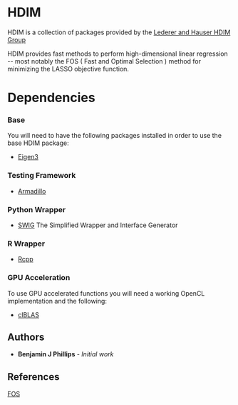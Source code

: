 # HDIM

HDIM is a collection of packages provided by the
[Lederer and Hauser HDIM Group]( https://lederer.stat.washington.edu/ )

HDIM provides fast methods to perform high-dimensional linear regression --
most notably the FOS ( Fast and Optimal Selection ) method for minimizing the
 LASSO objective function.

# Dependencies

### Base

You will need to have the following packages installed in order to use the base HDIM package:

* [Eigen3](http://eigen.tuxfamily.org/index.php?title=Main_Page)

### Testing Framework

* [Armadillo](http://arma.sourceforge.net/download.html)

### Python Wrapper

* [SWIG](http://www.swig.org/download.html) The Simplified Wrapper and Interface Generator

### R Wrapper

* [Rcpp](https://cran.r-project.org/web/packages/Rcpp/index.html)

### GPU Acceleration

To use GPU accelerated functions you will need a working OpenCL implementation and the following:

* [clBLAS](https://github.com/clMathLibraries/clBLAS)

## Authors

* **Benjamin J Phillips** - *Initial work*

## References

[FOS](https://arxiv.org/abs/1609.07195)
